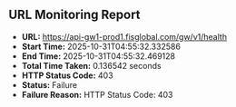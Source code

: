 ## URL Monitoring Report

- **URL:** https://api-gw1-prod1.fisglobal.com/gw/v1/health
- **Start Time:** 2025-10-31T04:55:32.332586
- **End Time:** 2025-10-31T04:55:32.469128
- **Total Time Taken:** 0.136542 seconds
- **HTTP Status Code:** 403
- **Status:** Failure
- **Failure Reason:** HTTP Status Code: 403
